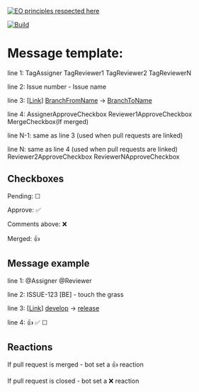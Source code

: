 [![EO principles respected here](https://www.elegantobjects.org/badge.svg)](https://www.elegantobjects.org)

[![Build](https://github.com/ArtemGet/prbot/actions/workflows/maven.yaml/badge.svg)](https://github.com/ArtemGet/prbot/actions/workflows/maven.yaml)

# Message template:

line 1: TagAssigner TagReviewer1 TagReviewer2 TagReviewerN

line 2: Issue number - Issue name

line 3: [[Link](https://link-to-pull-request)] [BranchFromName](https://link-to-branch) -> [BranchToName](https://link-to-branch)

line 4: AssignerApproveCheckbox Reviewer1ApproveCheckbox MergeCheckbox(If merged)

line N-1: same as line 3 (used when pull requests are linked)

line N: same as line 4 (used when pull requests are linked) Reviewer2ApproveCheckbox ReviewerNApproveCheckbox

## Checkboxes
Pending: ☐

Approve: ✅

Comments above: ❌

Merged: 👍

## Message example
line 1: @Assigner @Reviewer

line 2: ISSUE-123 [BE] - touch the grass

line 3: [[Link](https://link-to-pull-request)] [develop](https://link-to-develop-branch) -> [release](https://link-to-release-branch)

line 4: 👍 ✅ ☐

## Reactions
If pull request is merged - bot set a 👍 reaction

If pull request is closed - bot set a ❌ reaction
